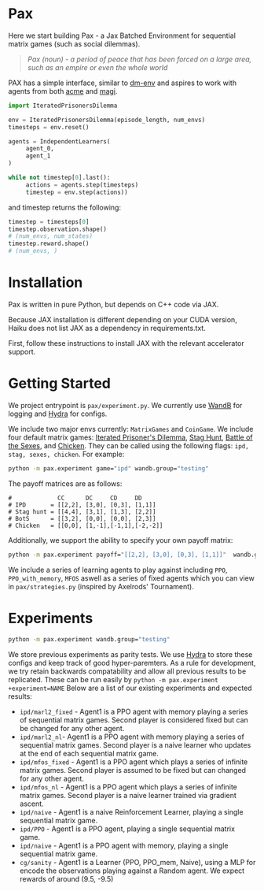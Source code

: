 # Pax
Here we start building Pax - a Jax Batched Environment for sequential matrix games (such as social dilemmas).

> *Pax (noun) - a period of peace that has been forced on a large area, such as an empire or even the whole world*

PAX has a simple interface, similar to [dm-env](https://github.com/deepmind/dm_env) and aspires to work with agents from both [acme](https://github.com/deepmind/acme) and [magi](https://github.com/ethanluoyc/magi).

```python
import IteratedPrisonersDilemma

env = IteratedPrisonersDilemma(episode_length, num_envs)
timesteps = env.reset()

agents = IndependentLearners(
     agent_0,
     agent_1
)

while not timestep[0].last():
     actions = agents.step(timesteps)
     timestep = env.step(actions))
```

and timestep returns the following:

```python
timestep = timesteps[0]
timestep.observation.shape()
# (num_envs, num_states)
timestep.reward.shape()
# (num_envs, )
```

# Installation
Pax is written in pure Python, but depends on C++ code via JAX.

Because JAX installation is different depending on your CUDA version, Haiku does not list JAX as a dependency in requirements.txt.

First, follow these instructions to install JAX with the relevant accelerator support.

# Getting Started
We project entrypoint is `pax/experiment.py`. We currently use [WandB](https://wandb.ai/) for logging and [Hydra](https://hydra.cc/docs) for configs.

We include two major envs currently: `MatrixGames` and `CoinGame`. We include four default matrix games: [Iterated Prisoner's Dilemma](https://en.wikipedia.org/wiki/Prisoner%27s_dilemma), [Stag Hunt](https://en.wikipedia.org/wiki/Stag_hunt), [Battle of the Sexes](https://en.wikipedia.org/wiki/Battle_of_the_sexes_(game_theory)), and [Chicken](https://en.wikipedia.org/wiki/Chicken_(game)). They can be called using the following flags: ```ipd, stag, sexes, chicken```. For example: 

```bash 
python -m pax.experiment game="ipd" wandb.group="testing"
``` 

The payoff matrices are as follows: 
```     
#             CC      DC     CD     DD
# IPD       = [[2,2], [3,0], [0,3], [1,1]]
# Stag hunt = [[4,4], [3,1], [1,3], [2,2]]
# BotS      = [[3,2], [0,0], [0,0], [2,3]]
# Chicken   = [[0,0], [1,-1],[-1,1],[-2,-2]]
``` 

Additionally, we support the ability to specify your own payoff matrix: 

```bash 
python -m pax.experiment payoff="[[2,2], [3,0], [0,3], [1,1]]"  wandb.group="testing"
```

We include a series of learning agents to play against including `PPO`, `PPO_with_memory`, `MFOS` aswell as a series of fixed agents which you can view in `pax/strategies.py` (inspired by Axelrods' Tournament).

# Experiments
```bash 
python -m pax.experiment wandb.group="testing"
``` 

We store previous experiments as parity tests. We use [Hydra](https://hydra.cc/docs) to store these configs and keep track of good hyper-paremters. As a rule for development, we try retain backwards compatability and allow all previous results to be replicated. These can be run easily by `python -m pax.experiment +experiment=NAME` Below are a list of our existing experiments and expected results:

- `ipd/marl2_fixed` - Agent1 is a PPO agent with memory playing a series of sequential matrix games. Second player is considered fixed but can be changed for any other agent.
- `ipd/marl2_nl`- Agent1 is a PPO agent with memory playing a series of sequential matrix games. Second player is a naive learner who updates at the end of each sequential matrix game.
- `ipd/mfos_fixed` - Agent1 is a PPO agent which plays a series of infinite matrix games. Second player is assumed to be fixed but can changed for any other agent.
- `ipd/mfos_nl` - Agent1 is a PPO agent which plays a series of infinite matrix games. Second player is a naive learner trained via gradient ascent.
- `ipd/naive` - Agent1 is a naive Reinforcement Learner, playing a single sequential matrix game.
- `ipd/PPO` - Agent1 is a PPO agent, playing a single sequential matrix game.
- `ipd/naive` - Agent1 is a PPO agent with memory, playing a single sequential matrix game.
- `cg/sanity` - Agent1 is a Learner (PPO, PPO_mem, Naive), using a MLP for encode the observations playing against a Random agent. We expect rewards of around (9.5, -9.5)

